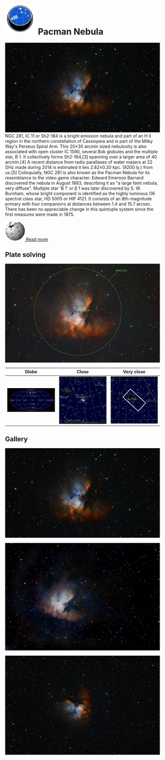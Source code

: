 # ![](Imaging//Common/pyl-tiny.png) Pacman Nebula
![IMG](Imaging//HD/Pacman_Nebula+00+co.jpg)
NGC 281, IC 11 or Sh2-184 is a bright emission nebula and part of an H II region in the northern constellation of Cassiopeia and is part of the Milky Way's Perseus Spiral Arm. This 20×30 arcmin sized nebulosity is also associated with open cluster IC 1590, several Bok globules and the multiple star, B 1. It collectively forms Sh2-184,[3] spanning over a larger area of 40 arcmin.[4] A recent distance from radio parallaxes of water masers at 22 GHz made during 2014 is estimated it lies 2.82±0.20 kpc. (9200 ly.) from us.[5] Colloquially, NGC 281 is also known as the Pacman Nebula for its resemblance to the video game character. Edward Emerson Barnard discovered the nebula in August 1883, describing it as "a large faint nebula, very diffuse". Multiple star 'B 1' or β 1 was later discovered by S. W. Burnham, whose bright component is identified as the highly luminous O6 spectral class star, HD 5005 or HIP 4121. It consists of an 8th-magnitude primary with four companions at distances between 1.4 and 15.7 arcsec. There has been no appreciable change in this quintuple system since the first measures were made in 1875.

[![](Imaging//Common/Wikipedia.png) Read more](https://en.wikipedia.org/wiki/NGC_281)
## Plate solving 


![IMG](Imaging//HD/Pacman_Nebula_Annotated.jpg)


| Globe | Close | Very close |
| ----- | ----- | ----- |
|![IMG](Imaging//HD/Pacman_Nebula_Globe.jpg) |![IMG](Imaging//HD/Pacman_Nebula_Close.jpg) |![IMG](Imaging//HD/Pacman_Nebula_Closer.jpg) |

## Gallery
![IMG](Imaging//HD/Pacman_Nebula+00+co.jpg) 

![IMG](Imaging//HD/Pacman_Nebula+01+co.jpg) 

![IMG](Imaging//HD/Pacman_Nebula+02+co.jpg) 

